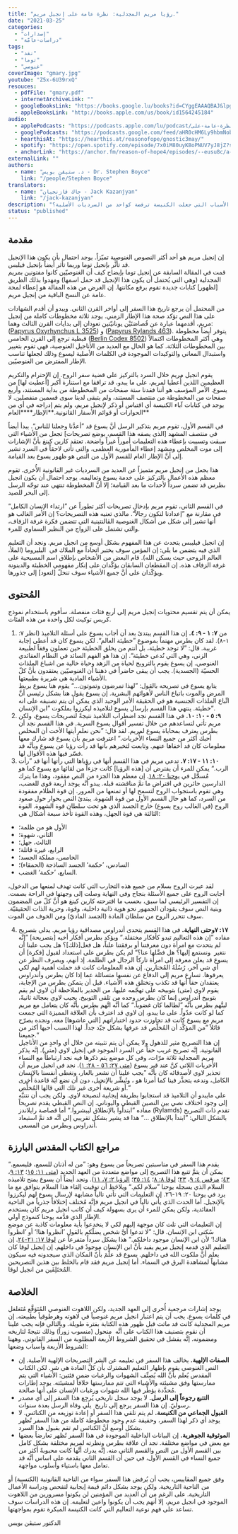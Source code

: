```yaml
---
title: "رؤيا مريم المجدلية: نظرة عامة على إنجيل مريم."
date: "2021-03-25"
categories:
  - "إصدارات"
  - "دراسات-عامّة"
tags:
  - "نقد"
  - "توما"
  - "غنوصي"
coverImage: "gmary.jpg"
youtube: "Z5x-6U39rxQ"
resouces:
  - pdfFile: "gmary.pdf"
  - internetArchiveLink: ""
  - googleBooksLink: "https://books.google.lu/books?id=CYggEAAAQBAJ&lpg=PP1&pg=PP1#v=onepage&q&f=false"
  - appleBooksLink: "http://books.apple.com/us/book/id1564245184"
audio:
  - applePodcasts: "https://podcasts.apple.com/lu/podcast/الكتابات-الغنوصية-٣-رؤيا-مريم-المجدلية-نظرة-عامة-على/id1562187072?i=1000516313432"
  - googlePodcasts: "https://podcasts.google.com/feed/aHR0cHM6Ly9hbmNob3IuZm0vcy81MTVjMjljNC9wb2RjYXN0L3Jzcw/episode/OTA3MDI2ODgtYzljYS00MzUyLTg0NjktOGI5NzIyNDA2N2M1?sa=X&ved=0CAUQkfYCahcKEwj4q5HJ9_DwAhUAAAAAHQAAAAAQCA"
  - hearthisAt: "https://hearthis.at/reasonofope/gnostic3may/"
  - spotify: "https://open.spotify.com/episode/7x0iM80uyKBoPNUV7yJ8jZ?si=1ljo_wzlSOqwKJ5dmU8big"
  - anchorLink: "https://anchor.fm/reason-of-hope4/episodes/--eusu8c/a-a58a751"
externalLink: ""
authors:
  - name: "د. ستيڤن بويس - Dr. Stephen Boyce"
    link: "/people/Stephen Boyce"
translators:
  - name: "جاك قازنجيان - Jack Kazanjyan"
    link: "/jack-kazanjyan"
description: "ما هي القصة التي تقف وراء إنجيل مريم المجدلية، وما هي الأسباب التي جعلت الكنيسة ترفضة كواحد من السرديات الأصلية؟"
status: "published"
---
```


## **مقدمة**

إن إنجيل مريم هو أحد أكثر النصوص الغنوصية تميّزاً. يوجد احتمال بأن يكون هذا الإنجيل قد تأثَّر بإنجيل توما وربما تأثر أيضاً بإنجيل فيلبس.  
قمت في المقالة السابقة عن إنجيل توما بإيضاح كيف أن الغنوصيّين كانوا مفتونين بمريم المجدلية (وهي التي يُحتمل أن يكون هذا الإنجيل قد حمل اسمها) ومهدوا بذلك الطريق \[لظهور\] كتابات جديدة تقوم برفع مكانتها. إن الغرض من هذه المقالة هو إعطاء لمحة عامة عن النسخ الباقية من إنجيل مريم.

من المحتمل أن يرجع تاريخ هذا السفر إلى أواخر القرن الثاني. ويبدو أن أقدم الشهادات على هذا النص تؤكد صحة هذا الإطار الزمني. يوجد ثلاثة مخطوطات كاملة من إنجيل مريم، أقدمهما عبارة عن قُصاصَتَيْن يونانيّتين تعودان إلى بدايات القرن الثالث وهما: ([Papyrus Oxyrhynchus L 3525](http://163.1.169.40/cgi-bin/library?e=d-000-00---0POxy--00-0-0--0prompt-10---4------0-1l--1-en-50---20-about---00031-001-1-0utfZz-8-00&a=d&c=POxy&cl=CL5.1.50&d=HASH87568e335fb60d8e963017)) و ([Papyrus Rylands 463](https://luna.manchester.ac.uk/ll/thumbnailView.html?startUrl=%2F%2Fluna.manchester.ac.uk%2Fluna%2Fservlet%2Fas%2Fsearch%3Fos%3D0%26lc%3DManchesterDev~93~3%26mid%3DManchesterDev~93~3~55543~223275%26sort%3Dreference_number%2Cimage_sequence_number%2Cimage_title%2Cimage_number%26bs%3D10)). يتوفر أيضاً مخطوطة قبطية ترجع إلى القرن الخامس ([Berlin Codex 8502](https://www.gospels.net/bg8502cover)) وهي أكثر المخطوطات اكتمالاً بين المخطوطات الثلاثة. كما هو الحال مع العديد من الأناجيل الغنوصية، فهي تقوم بتغيير واستبدال المعاني والتوكيدات الموجودة في الكلمات الأصلية ليسوع وذلك لجعلها تناسب الإطار المفترض من الغنوصيّين.

يقوم انجيل مريم خلال السرد بالتركيز على قضية سفر الروح. إن الإحترام والتكريم العظيمين اللذين أُعطيا لمريم، على ما يبدو، قد ترافقا مع استنارة أكبر \[أُعطيت لها\] من يسوع. الأمر المؤسف هو أننا فقدنا ستة صفحات من المخطوطة من بداية المستند، وأربع صفحات من المخطوطة من منتصف المستند، ولم يتبقى لدينا سوى قسمين منفصلين. لا يوجد في كتابات آباء الكنيسة أي اقتباس أو ذكر لإنجيل مريم، ولم يتم إدراجه في أي من الحوارات أو قوائم الأسفار القانونية.**الإطار\*\***العام\*\*

في القسم الأول، تقوم مريم بتذكير الرسل أنَّ يسوع قد ”أعدَّنا وجعلنا للناس“. يبدأ أيضاً في منتصف المشهد \[الذي يصفه هذا القسم، بوضع تصريحات\] تجعل من الأشياء التي سبقت وتسببت بإعطاء هذه التعليمات أموراً غيراً واضحة. تعتقد كارين كينغ بأنَّ الإشارات إلى موت المخلص ومشهد إعطاء المأمورية العظمى، والتي تأتي لاحقاً في السرد تشير إلى أنَّ الإطار العام للقسم الأول من النص هو ظهور يسوع بعد القيامة.

هذا يجعل من إنجيل مريم متميزاً عن العديد من السرديات غير القانونية الأُخرى. تقوم معظم هذه الأعمال بالتركيز على خدمة يسوع وتعاليمه. يوجد احتمال أن يكون انجيل بطرس قد تضمن سرداً لأحداث ما بعد القيامة؛ إلا أنَّ المخطوطة تنتهي عند توجّه الرسل إلى البحر للصيد.

في القسم الثاني، تقوم مريم بإدخال تصريحات أكثر تطوراً عن ”ارتداء الإنسان الكامل“ في مقارنة مع ”إعدادنا لنكون رجالاً“. مالذي تعنيه هذه التصريحات؟ إن الأمر الغالب هو أنها تشير إلى شكل من أشكال الغنوصية الڤالنتينية التي تتضمن فكرة غرفة الزفاف، والتي تشتمل على الزواج من النظير السماوي للمرء.

إن انجيل فيليبس يتحدث عن هذا المفهوم بشكل أوسع من انجيل مريم. ونجد أن التعليم الذي فيه يتضمن ما يلي: إن المؤمن سوف يختبر اتحاداً مع الملاك في  البليروما (الملأ، العالم الروحي حيث يسكن الله). قام البعض من الأشخاص بإطلاق اسم المسيحية على غرفة الزفاف هذه. إن المقطعان السابقان يؤكّدان على إنكار مفهومي الخطيئة والدينونة ويؤكّدان على أنَّ جميع الأشياء سوف تنحلّ \[لتعود\] إلى جذورها.

## **المُحتوى**

يمكن أن يتم تقسيم محتويات إنجيل مريم إلى أربع فئات منفصلة. سأقوم باستخدام نموذج كريس توكيت لكل واحدة من هذه الفئات.

1. من **٧: ١ - ٩: ٤.** إن هذا القسم يبتدئ بعد أن أجاب يسوع على أسئلة التلاميذ (انظر ٧: ١-٨). لقد كان بطرس مهتماً بموضوع ”خطيئة العالم“. لكن يسوع كان قد أعطى إجابة غريبة. قال: ”لا توجد خطيئة، بل أنتم من يخلق الخطيئة حين تعملون وفقاً لطبيعة الزنى، وهي التي تُدعى خطيئة“. إن هذا هو الفهم السائد في النظام العقائدي الغنوصي. إن يسوع يقوم بالترويج لحياة من الزهد وحياة خالية من اشباع الملذات الحسيّة (الجسدية). يجب أن يبقى حاضراً في ذهننا أن الغنوصيّين يعتقدون بأنَّ كلّ الأشياء المادية هي شريرة بطبيعتها.  
   يتابع يسوع في تصريحه بالقول: ”لهذا تمرضون وتموتون…“ يقوم هنا يسوع بربط المرض والموت باتباع الناس لأهوائهم البشرية. إن يسوع يقول هنا بشكل رئيسي أنَّ اتِّباع الملذات الجنسية هو في الحقيقة الأمر الوحيد الذي يمكن أن يتم تصنيفه على انه خطيئة. ينتهي هذا القسم بإرسال يسوع لتلاميذه ليكرزوا بملكوت ”ابن الإنسان“.
2. **٩: ٥ - ١٠: ١٠.** في هذا القسم نجد اضطراب التلاميذ نتيجةً لتصريحات يسوع، ولكن مريم تأتي لتساعدهم من خلال تفسير أقوال يسوع السرية. في هذا القسم نجد أن بطرس يعترف بمحاباة يسوع لمريم. لقد قال: ”نحن نعلم أيتها الأخت أن المخلص أحبك أكثر من جميع النساء الأُخريات.“ اعترفت مريم بأن يسوع قد شارك معها معلومات كان قد أخفاها عنهم. وتابعت لتخبرهم بأنها قد رأت رؤيا عن يسوع وبأنَّه قد فسّر فيها هذه الأقوال لها.
3. **١٠: ١١ - ١٧: ٧.** تدعي مريم في هذا القسم أنها في رؤياها التي رأتها أنها قد ”رأت الرب.“ يمكن للمرء أن يفترض أن \[هذه الرؤيا\] كانت جزءاً من لقائها مع يسوع كما هو مُسجَّل في [يوحنا ٢٠: ١٨](https://biblia.com/books/ar-vandyke/john20.18). إن معظم هذا الجزء من النص مفقود، وهذا ما يترك الدارسين حائرين في افتراض ما تمَّ مناقشته قبله. يبدو أنَّه يوجد أربعة قوى للغضب، وهي تقوم باستجواب الروح لتسمح لها أو تمنعها من المرور. إن قوة الظلام مفقودة من السرد، كما هو حال القسم الأول من قوة الشهوة. يبتدئ النص بحوار حول صعود الروح (في الغالب روح يسوع) خارج الجسد الذي هو تحت سلطان قوة الشهوة. القوة الثالثة هي قوة الجهل، وهذه القوة تأخذ سبعة أشكال هي:

- الأول هو من ظلمة؛
- الثاني، شهوة؛
- الثالث، جهل؛
- الرابع، غيرة قاتلة؛
- الخامس، مملكة الجسد؛
- السادس، ’حكمة‘ الجسد الساذجة (الحمقاء)؛
- السابع، ’حكمة‘ الغضب.

لقد عبرت الروح بسلام من جميع هذه التجارب التي كانت تهدف لمنعها من الدخول، أجابت الروح على جميع الأسئلة بنجاح وفي النهاية وصلت إلى وجهتها في الراحة بصمت. إن التفسير الرئيسي لما سبق، بحسب ما اقترحته كارين كينغ هو أنَّ كلّ من المضمون وبنية النص سوف يقودان الجمهور نحو هوية ذاتية داخلية، وقوة، وحرية الذات الحقيقيّة. سوف تتحرر الروح من سلطان المادة (الجسد الماديّ) ومن الخوف من الموت.

4. **١٧: ٧وحتى النهاية.** في هذا القسم يتحدى أندراوس مصداقية رؤيا مريم. يدلي بتصريح مفاده ”إن هذه التعاليم تبدو كأفكار مختفلة.“ ويؤكد بطرس أفكار أخيه \[بتصريحة\] ”إنَّه لم يتحدث مع امرأة دون معرفتنا أو برفقتنا علناً، هل فعل\[ذلك\]؟ هل يجب علينا أن نتغير  ونستمع إليها؟ هل فضَّلها عنا؟“ لم يكن بطرس على استعداد لقبول \[فكرة\] أن يسوع قد يعلن معرفة إلى امرأة تاركاً الرجال في الظلمة. إذ أنهم، وبصرف النظر عن أي شي آخر، رُسُلَهُ المُختارين. إن هذه المعلومات كانت قد حملت أهمية لهم لكي يعرفوها.
   تسارع مريم إلى الدفاع عن نفسها متسائلة عما إذا كان بطرس وأندراوس يعتقدان حقاً أنها قد تكذب وتختلق هذه الأشياء. قبل أن يتمكن بطرس من الإجابة، يقوم لاوي (متى) بتوبيخه على تهجّمه عليها. من الجدير بالملاحظة أن لاوي لم يقم بتوبيخ أندراوس إنما كان بطرس وحده من تلقى التوبيخ. يجيب لاوي بعجالة ثانيةً، ليتَّهم بطرس بأنَّه ”لطالما كان غضوباً.“ كما أنَّه اتَّهم بطرس بأنَّه كان يتعامل مع مريم كما لو كانت عدّواً. على ما يبدو، إن لاوي قد اعترف بأن العلاقة المميزة التي جمعت مريم مع يسوع كانت قد تجاوزت حدود اختباراتهم \[التي عاشوها\] معه. ونجده يصرّح قائلاً ”من المؤكَّد أن المُخلَّص قد عرفها بشكل جيّد جداً. لهذا السبب أحبها أكثر من جميعنا.“  
   إن هذا التصريح مثير للذهول ولا يمكن أن يتم تثبيته من خلال أي واحدٍ من الأناجيل القانونية. إنَّه تصريح غريب حقاً عن السرد الموجود في إنجيل لاوي (متى). إنَّه يذكر مريم المجدلية ثلاثة مرّات، وفي كل موضع يتم ذكرها فيه نجد ارتباطاً مع النساء الأُخريات اللاتي كنَّ عند قبر يسوع ([متى ٢٧: ٥٦ - ٢٨: ١](https://biblia.com/books/ar-vandyke/mt27.56-28.1)). نجد في انجيل مريم أن تحذير لاوي لأصدقائه كان بأنَّه ”يجب علينا أن نشعر بالعار، ونغطي أنفسنا بالإنسان الكامل، وندعه يتجذَّر فينا كما أمرنا هو ، ونُبشِّر بالإنجيل، دون أن نضع أيّة قاعدة أُخرى أو شريعة أُخرى غير تلك التي قالها المُخلِّص.“  
   على مايبدو أن التلاميذ قد استجابوا بطريقة إيجابية لنصيحة لاوي. ولكن يجب أن نتنبَّه إلى وجود اختلاف نصي بين النصين القبطي واليوناني. إن النص القبطي يقدم تصريحاً مفاده ”ابتدأوا بالإنطلاق ليبشروا.“ أما قصاصة رايلاندز (Rylamds) تقدم ذات التصريح بالشكل التالي: ”ابتدأ بالإنطلاق …“ هذا قد يشير بشكل تقريبي إلى أنَّه قد تمَّ استبعاد أندراوس وبطرس من المسعى.

## **مراجع الكتاب المقدس البارزة**

يقدم هذا السفر في مناسبتين تصريحاً من يسوع وهو: ”من له أذنان للسمع، فليسمع.“ يمكن أن يتمَّ تتبع هذا التصريح إلى مواضع متعددة من العهد الجديد ([متى ١١: ١٥](https://biblia.com/books/ar-vandyke/mt11.15)؛ [١٣: ٩](https://biblia.com/books/ar-vandyke/mt13.9)، [٤٣](https://biblia.com/books/ar-vandyke/mt13.43)؛ [مرقس ٤: ٩](https://biblia.com/books/ar-vandyke/mk4.9)، [٢٣](https://biblia.com/books/ar-vandyke/mk4.23)؛ [لوقا ٨: ٨](https://biblia.com/books/ar-vandyke/lk8.8)؛ [١٤: ٣٥](https://biblia.com/books/ar-vandyke/lk14.35)؛ [الرؤيا ٢: ٧، ١١](https://biblia.com/books/ar-vandyke/rev2.7-11)). ونجد أيضاً أن يسوع يمنح تلاميذه السلام الذي يسجله يوحنا ”سلام لكم.“ ويلاحَظ أن توقيت إلقاء هذا السلام يتوافق مع ما يرد في يوحنا ٢٠: ١٩-٢٦. إن التعليمات التي تأتي تالياً مشابهة لإرسال يسوع لهم ليكرزوا بالإنجيل. أما الحدث الذي يأتي تالياً في انجيل مريم فإنَّه مُختلف إختلافاً جذرياً من الناحية العقائدية، ولكن يمكن للمرء أن يرى بسهولة كيف أن كاتب انجيل مريم كان يستخدم الإطار الذي قدَّمه يوحنا كنموذج أولي.  
إن التعليمات التي تلت كان موجهة إليهم لكي لا ينخدعوا بأية معلومات كاذبة عن موضع سُكنى ابن الإنسان. قال: ”لا تدعوا أيَّ شخص يضلّكم بالقول ’انظروا هنا!‘ أو ’انظروا هناك!‘ لأن ابن الإنسان موجود داخلكم.“ هذا يشكل سرداً متفرعاً عن [لوقا ١٧: ٢١-٢٤](https://biblia.com/books/ar-vandyke/lk17.21-24). إن التعليم الذي قدمه إنجيل مريم يفيد بأنَّ ابن الإنسان موجودٌ في داخلهم. إن إنجيل لوقا كان يعلم أنَّ ملكوت الله في داخلهم. يسوع قد علَّمَ بأنّ المكان الذي سيجدونه فيه سيكون مشابهاً لمشاهدة البرق في السماء. أما إنجيل مريم فقد قام بالخلط بين هذين التصريحين المُختَلِفَين من انجيل لوقا.

## **الخلاصة**

يوجد إشارات مرجعية أُخرى إلى العهد الجديد، ولكن اللاهوت الغنوصي المُتَوَقَّع مُتَغلغل في كلمات يسوع. يجب أن يتم اعتبار انجيل مريم غنوصياً في لاهوته وهرطوقياً بطبيعته. إن مريم المجدلية كانت قد ماتت قبل ظهور هذه الكتابة بفترة طويلة. وبالتالي فإنه يجب علينا أن نقوم بتصنيف هذا الكتاب على أنَّه  منحول (منسوب زوراً) وذلك نتيجةً لتاريخه ومضمونه. إنَّه يفشل في تحقيق الشروط الأربعة المطلوبة من السفر القانوني. وههنا الشروط الأربعة وأسباب وضعها:

- **الصفات الإلهية.** يخالف هذا السفر في تعليمه عن الشر التصريحات الإلهية الأصلية. إن النص الغنوصي يقوم بإظهار التعليم المشترك بأن كلَّ المادة هي شر. لكن الكتاب المقدس يُعلم بأنَّ الله يُصنِّف الشهوات والرغبات ضمن فئتين: الأشياء التي يتم ممارستها وفق مشيئته والأشياء التي تتم ممارستها خلافاً لمشيئته. يوجد إطارات مُحدَّدة يؤطِّر فيها الله شهوات ورغبات الإنسان على أنها صالحة.
- **التتبع رجوعاً إلى الرسل.** لا يوجد سجل تاريخي يُرجِع هذا السفر إلى أي مصدر رسوليّ. إن هذا السفر يرجع إلى تاريخ  يلي وفاة الرسل بعدة سنوات.
- **القبول الجماعي من الكنيسة.** لم يتم تلقي هذا السفر أو إعادة توزيعه من الكنائس. لا يوجد أي ذكر لهذا السفر، وحقيقة عدم وجود مخطوطة كاملة من هذا السفر تُظهر بشكل أوسع أنَّ الكنائس لم تقم بقبول هذا السرد.
- **الموثوقية الجوهرية.** إن البيانات الداخلية الموجودة في هذا السفر تُظهر تعارضاً بعضها مع بعض في مواضع مختلفة. نجد أن علاقة بطرس ونظرته لمريم مختلفة بشكل كامل بين القسم الأول من النص والقسم الثاني منه. إنَّه يدرك أنَّها كانت محبوبةً أكثر من جميع النساء في القسم الأول، في حين أن القسم الثاني يقدمه على اساس أنَّه قد تعامل معها باستياء وأسلوب مواجهة.

وفق جميع المقاييس، يجب أن يُرفض هذا السفر سواء من الناحية القانونية (الكنسية) أو من الناحية التاريخية. ولكن يوجد بشكل دائم قيمة إيجابية لتفحص ودراسة الأعمال التاريخية. على الرغم من أن العديد من المؤمنين لن يكونوا مسرورين من اللاهوت الموجود في انجيل مريم، إلا أنهم يجب أن يكونوا واعين لتعليمه. إن هذه الدراسات سوف تساعد على فهم نوعية التعاليم التي كانت الكنيسة المبكرة تقوم بمواجهتها.

الدكتور ستيڤن بويس
